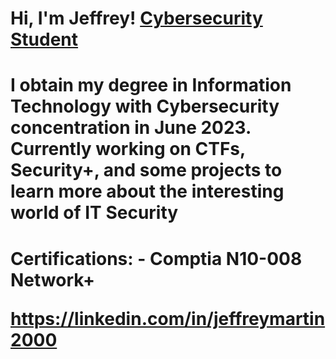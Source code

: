 <h1>Hi, I'm Jeffrey! <a href="https://www.linkedin.com/in/jeffreymartin2000/">Cybersecurity Student</a>


 <h1>  I obtain my degree in Information Technology with Cybersecurity concentration in June 2023. Currently working on CTFs, Security+, and some projects to learn more about the interesting world of IT Security
 
 <h1> Certifications:
   - <b> Comptia N10-008 Network+
    



 https://linkedin.com/in/jeffreymartin2000
